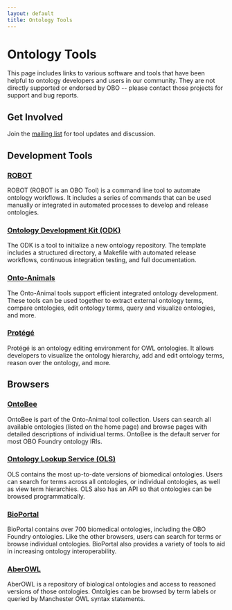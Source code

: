 ```yaml
---
layout: default
title: Ontology Tools
---
```


# Ontology Tools

This page includes links to various software and tools that have been helpful to ontology developers and users in our community. They are not directly supported or endorsed by OBO -- please contact those projects for support and bug reports.

## Get Involved

Join the [mailing list](https://groups.google.com/d/forum/obo-tools) for tool updates and discussion.

## Development Tools

### [ROBOT](http://robot.obolibrary.org/)

ROBOT (ROBOT is an OBO Tool) is a command line tool to automate ontology workflows. It includes a series of commands that can be used manually or integrated in automated processes to develop and release ontologies.

### [Ontology Development Kit (ODK)](https://github.com/INCATools/ontology-development-kit)

The ODK is a tool to initialize a new ontology repository. The template includes a structured directory, a Makefile with automated release workflows, continuous integration testing, and full documentation.

### [Onto-Animals](http://www.hegroup.org/ontozoo/)

The Onto-Animal tools support efficient integrated ontology development. These tools can be used together to extract external ontology terms, compare ontologies, edit ontology terms, query and visualize ontologies, and more.

### [Protégé](https://protege.stanford.edu/)

Protégé is an ontology editing environment for OWL ontologies. It allows developers to visualize the ontology hierarchy, add and edit ontology terms, reason over the ontology, and more.

## Browsers

### [OntoBee](http://www.ontobee.org/)

OntoBee is part of the Onto-Animal tool collection. Users can search all available ontologies (listed on the home page) and browse pages with detailed descriptions of individiual terms. OntoBee is the default server for most OBO Foundry ontology IRIs.

### [Ontology Lookup Service (OLS)](https://www.ebi.ac.uk/ols/index)

OLS contains the most up-to-date versions of biomedical ontologies. Users can search for terms across all ontologies, or individual ontologies, as well as view term hierarchies. OLS also has an API so that ontologies can be browsed programmatically.

### [BioPortal](https://bioportal.bioontology.org/)

BioPortal contains over 700 biomedical ontologies, including the OBO Foundry ontologies. Like the other browsers, users can search for terms or browse individual ontologies. BioPortal also provides a variety of tools to aid in increasing ontology interoperability.

### [AberOWL](http://aber-owl.net/)

AberOWL is a repository of biological ontologies and access to reasoned versions of those ontologies. Ontolgies can be browsed by term labels or queried by Manchester OWL syntax statements.
